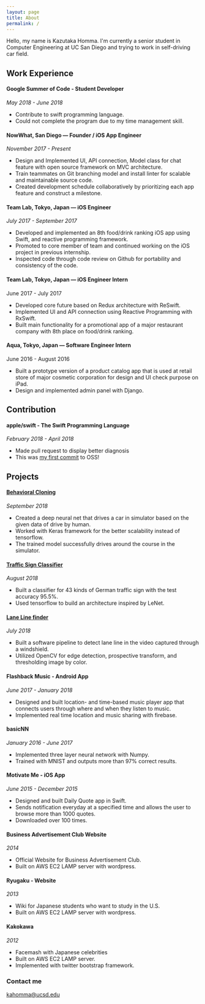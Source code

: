 ```yaml
---
layout: page
title: About
permalink: /
---
```


Hello, my name is Kazutaka Homma.
I'm currently a senior student in Computer Engineering at UC San Diego and trying to work in self-driving car field.

## Work Experience

#### Google Summer of Code - Student Developer
*May 2018 - June 2018*
- Contribute to swift programming language.
- Could not complete the program due to my time management skill. 

#### NowWhat, San Diego — Founder /  iOS App Engineer
*November 2017 - Present*
- Design and Implemented UI, API connection, Model class for  chat feature with open source framework on MVC architecture.
- Train teammates on Git branching model and install linter for scalable and maintainable source code.
- Created development schedule collaboratively by prioritizing each app feature and construct a milestone.

#### Team Lab, Tokyo, Japan — iOS Engineer
*July 2017 - September 2017*
- Developed and implemented an 8th food/drink ranking iOS app using Swift, and reactive programming framework.
- Promoted to core member of team and continued working on the iOS project in previous internship.
- Inspected code through code review on Github for portability and consistency of the code.

#### Team Lab, Tokyo, Japan — iOS Engineer Intern
June 2017 - July 2017
- Developed core future based on Redux architecture with ReSwift.
- Implemented UI and API connection using Reactive Programming with RxSwift.
- Built  main functionality for a promotional app of a major restaurant company with 8th place on food/drink ranking.

#### Aqua, Tokyo, Japan — Software Engineer Intern
June 2016 - August 2016
- Built a prototype version of a product catalog app that is used at retail store of major cosmetic corporation for design and UI check purpose on iPad.
- Design and implemented admin panel with Django.

## Contribution

#### apple/swift - The Swift Programming Language
*February 2018 - April 2018*
- Made pull request to display better diagnosis
- This was [my first commit](https://github.com/apple/swift/pull/15010) to OSS!

## Projects

#### [Behavioral Cloning](https://github.com/Kazutaka333/behavioral_cloning)
*September 2018*
- Created a deep neural net that drives a car in simulator based on the given data of drive by human.
- Worked with Keras framework for the better scalability instead of tensorflow.
- The trained model successfully drives around the course in the simulator.

#### [Traffic Sign Classifier](https://github.com/Kazutaka333/traffic_sign_classifier)
*August 2018*
- Built a classifier for 43 kinds of German traffic sign with the test accuracy 95.5%.
- Used tensorflow to build an architecture inspired by LeNet.

#### [Lane Line finder](https://github.com/Kazutaka333/AdvancedLaneLineFinder)
*July 2018*
- Built a software pipeline to detect lane line in the video captured through a windshield.
- Utilized OpenCV for edge detection, prospective transform, and thresholding image by color.

#### Flashback Music - Android App
*June 2017 - January 2018*
- Designed and built location- and time-based music player app that connects users through where and when they listen to music.
- Implemented real time location and music sharing with firebase. 

#### basicNN
*January 2016 - June 2017*
- Implemented three layer neural network with Numpy.
- Trained with MNIST and outputs more than 97% correct results.

#### Motivate Me - iOS App
*June 2015 - December 2015*
- Designed and built Daily Quote app in Swift.
- Sends notification everyday at a specified time and allows the user to browse more than 1000 quotes. 
- Downloaded over 100 times.

#### Business Advertisement Club Website
*2014*
- Official Website for Business Advertisement Club.
- Built on AWS EC2 LAMP server with wordpress.

#### Ryugaku - Website
*2013*
- Wiki for Japanese students who want to study in the U.S.
- Built on AWS EC2 LAMP server with wordpress.

#### Kakokawa
*2012*
- Facemash with Japanese celebrities
- Built on AWS EC2 LAMP server.
- Implemented with twitter bootstrap framework.


### Contact me

[kahomma@ucsd.edu](mailto:kahomma@ucsd.edu)

